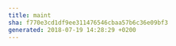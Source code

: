 ```yaml
---
title: maint
sha: f770e3cd1df9ee311476546cbaa57b6c36e09bf3
generated: 2018-07-19 14:28:29 +0200
---
```

